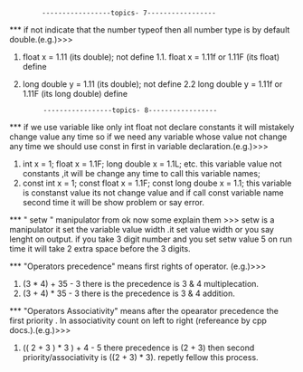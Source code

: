             -----------------topics- 7-----------------
*** if not indicate that the number typeof then all number type is by default double.(e.g.)>>> 
1. float x = 1.11 (its double); not define 
1.1. float x = 1.11f or 1.11F (its float) define
2. long double y = 1.11 (its double); not define
2.2 long double y = 1.11f or 1.11F (its long double) define

            -----------------topics- 8-----------------
*** if we use variable like only int float not declare constants it will mistakely change value any time so if we need any variable whose value not change any time we should use const in first in variable declaration.(e.g.)>>>
1. int x = 1; float x = 1.1F; long double x = 1.1L; etc. this variable value not constants ,it will be change any time to call this variable names;
2. const int x = 1; const float x = 1.1F; const long doube x = 1.1; this variable is constanst value its not change value and if call const variable name second time it will be show problem or say error.  

*** " setw " manipulator from <iomanip> ok now some explain them >>>
setw is a manipulator it set the variable value width .it set value width or you say lenght on output. if you take 3 digit number and you set setw value 5 on run time it will take 2 extra space before the 3 digits. 

*** "Operators precedence" means first rights of operator. (e.g.)>>>
1. (3 * 4) + 35 - 3 there is the precedence is 3 & 4 multiplecation.  
2. (3 + 4) * 35 - 3 there is the precedence is 3 & 4 addition.

*** "Operators Associativity" means after the opearator precedence  the first priority . In associativity count on left to right (refereance by cpp docs.).(e.g.)>>>
1. (( 2 + 3 ) * 3 ) + 4 - 5 there precedence is (2 + 3) then second priority/associativity is ((2 + 3) * 3). repetly fellow this process. 
